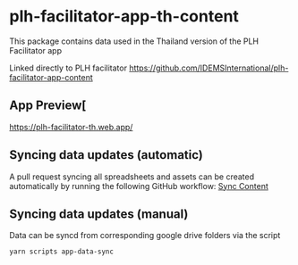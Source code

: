 # plh-facilitator-app-th-content
This package contains data used in the Thailand version of the PLH Facilitator app

Linked directly to PLH facilitator https://github.com/IDEMSInternational/plh-facilitator-app-content

## App Preview[
https://plh-facilitator-th.web.app/

## Syncing data updates (automatic)
A pull request syncing all spreadsheets and assets can be created automatically by running the following GitHub workflow: [Sync Content](https://github.com/IDEMSInternational/plh-facilitator-app-th-content/actions/workflows/content-sync.yml)

## Syncing data updates (manual)
Data can be syncd from corresponding google drive folders via the script
```
yarn scripts app-data-sync
```
